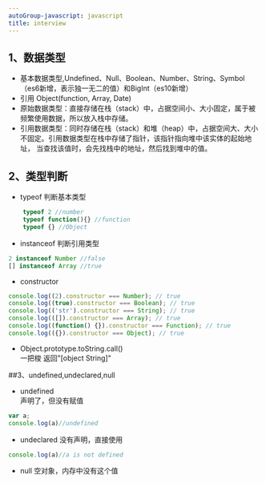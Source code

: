 ```yaml
---
autoGroup-javascript: javascript  
title: interview
--- 
```

 
<Meta/>  
 
## 1、数据类型
* 基本数据类型,Undefined、Null、Boolean、Number、String、Symbol（es6新增，表示独一无二的值）和BigInt（es10新增）
* 引用 Object(function, Array, Date)
* 原始数据类型：直接存储在栈（stack）中，占据空间小、大小固定，属于被频繁使用数据，所以放入栈中存储。
* 引用数据类型：同时存储在栈（stack）和堆（heap）中，占据空间大、大小不固定。引用数据类型在栈中存储了指针，该指针指向堆中该实体的起始地址，
当查找该值时，会先找栈中的地址，然后找到堆中的值。 

## 2、类型判断
* typeof  判断基本类型
```js
    typeof 2 //number   
    typeof function(){} //function  
    typeof {} //Object  
```
* instanceof  判断引用类型
```js
2 instanceof Number //false
[] instanceof Array //true
```
* constructor
```js
console.log((2).constructor === Number); // true
console.log((true).constructor === Boolean); // true
console.log(('str').constructor === String); // true
console.log(([]).constructor === Array); // true
console.log((function() {}).constructor === Function); // true
console.log(({}).constructor === Object); // true
```
* Object.prototype.toString.call()  
一把梭 返回"[object String]" 

##3、undefined,undeclared,null
* undefined  
声明了，但没有赋值
```js
var a;
console.log(a)//undefined
```
* undeclared
没有声明，直接使用  
```js
console.log(a)//a is not defined
```
* null
空对象，内存中没有这个值
